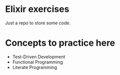 # Elixir exercises

Just a repo to store some code.

# Concepts to practice here

- Test-Driven Development
- Functional Programming
- Literate Programming

